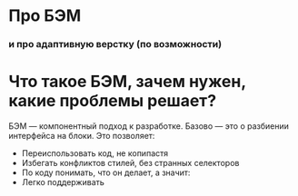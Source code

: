# Про БЭМ
### и про адаптивную верстку (по возможности)

# Что такое БЭМ, зачем нужен, какие проблемы решает?
БЭМ — компонентный подход к разработке. Базово — это о разбиении интерфейса на блоки. 
Это позволяет:
- Переиспользовать код, не копипастя
- Избегать конфликтов стилей, без странных селекторов
- По коду понимать, что он делает, а значит:
- Легко поддерживать
